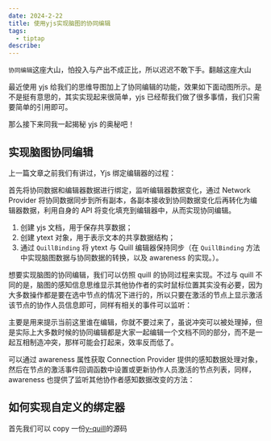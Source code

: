 ```yaml
---
date: 2024-2-22
title: 使用yjs实现脑图的协同编辑
tags:
  - tiptap
describe:
---
```


`协同编辑`这座大山，怕投入与产出不成正比，所以迟迟不敢下手。翻越这座大山


最近使用 yjs 给我们的思维导图加上了协同编辑的功能，效果如下面动图所示。是不是挺有意思的，其实实现起来很简单，yjs 已经帮我们做了很多事情，我们只需要简单的引用即可。

<!-- ![效果图]() -->

那么接下来同我一起揭秘 yjs 的奥秘吧！

## 实现脑图协同编辑

上一篇文章之前我们有讲过，Yjs 绑定编辑器的过程：

首先将协同数据和编辑器数据进行绑定，监听编辑器数据变化，通过 Network Provider 将协同数据同步到所有副本，各副本接收到协同数据变化后再转化为编辑器数据，利用自身的 API 将变化填充到编辑器中，从而实现协同编辑。

1. 创建 yjs 文档，用于保存共享数据；
2. 创建 ytext 对象，用于表示文本的共享数据结构；
3. 通过 `QuillBinding` 将 ytext 与 Quill 编辑器保持同步（在 `QuillBinding` 方法中实现脑图数据与协同数据的转换，以及 awareness 的实现。）。

想要实现脑图的协同编辑，我们可以仿照 quill 的协同过程来实现。不过与 quill 不同的是，脑图的感知信息思维显示其他协作者的实时鼠标位置其实没有必要，因为大多数操作都是要在选中节点的情况下进行的，所以只要在激活的节点上显示激活该节点的协作人员信息即可，同样有相关的事件可以监听：

主要是用来提示当前这里谁在编辑，你就不要过来了，虽说冲突可以被处理掉，但是实际上大多数时候的协同编辑都是大家一起编辑一个文档不同的部分，而不是一起互相制造冲突，那样可能会打起来，效率反而低了。

可以通过 awareness 属性获取 Connection Provider 提供的感知数据处理对象，然后在节点的激活事件回调函数中设置或更新协作人员激活的节点列表，同样，awareness 也提供了监听其他协作者感知数据改变的方法：

## 如何实现自定义的绑定器

首先我们可以 copy 一份[y-quill](https://github.com/yjs/y-quill/blob/master/src/y-quill.js)的源码
